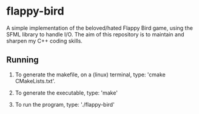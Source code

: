 # flappy-bird
A simple implementation of the beloved/hated Flappy Bird game, using the SFML library to handle I/O. The aim of this repository is to maintain and sharpen my C++ coding skills.

## Running

1. To generate the makefile, on a (linux) terminal, type: 'cmake CMakeLists.txt'.

2. To generate the executable, type: 'make'

3. To run the program, type: './flappy-bird'
